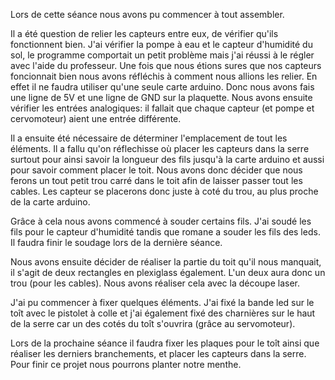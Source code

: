 Lors de cette séance nous avons pu commencer à tout assembler.

Il a été question de relier les capteurs entre eux, de vérifier qu'ils fonctionnent bien.
J'ai vérifier la pompe à eau et le capteur d'humidité du sol, le programme comportait un petit problème mais j'ai réussi à le régler avec l'aide du 
professeur.
Une fois que nous étions sures que nos capteurs foncionnait bien nous avons réfléchis à comment nous allions les relier. En effet il ne faudra utiliser 
qu'une seule carte arduino. Donc nous avons fais une ligne de 5V et une ligne de GND sur la plaquette. Nous avons ensuite vérifier les entrées 
analogiques: il fallait que chaque capteur (et pompe et cervomoteur) aient une entrée différente. 
 
 Il a ensuite été nécessaire de déterminer l'emplacement de tout les éléments. Il a fallu qu'on réflechisse où placer les capteurs dans la serre surtout 
 pour ainsi savoir la longueur des fils jusqu'à la carte arduino et aussi pour savoir comment placer le toit. 
 Nous avons donc décider que nous ferons un tout petit trou carré dans le toit afin de laisser passer tout les cables. Les capteur se placerons donc 
 juste à coté du trou, au plus proche de la carte arduino.
 
Grâce à cela nous avons commencé à souder certains fils. J'ai soudé les fils pour le capteur d'humidité tandis que romane a souder les fils des leds.
Il faudra finir le soudage lors de la dernière séance.

Nous avons ensuite décider de réaliser la partie du toit qu'il nous manquait, il s'agit de deux rectangles en plexiglass également. L'un deux aura donc un trou (pour les cables). Nous avons réaliser cela avec la découpe laser.

J'ai pu commencer à fixer quelques éléments. J'ai fixé la bande led sur le toît avec le pistolet à colle et j'ai également fixé des charnières sur le haut de la serre car un des cotés du toît s'ouvrira (grâce au servomoteur). 

Lors de la prochaine séance il faudra fixer les plaques pour le toît ainsi que réaliser les derniers branchements, et placer les capteurs dans la serre.
Pour finir ce projet nous pourrons planter notre menthe. 

